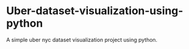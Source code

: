 # Uber-dataset-visualization-using-python

A simple uber nyc dataset visualization project using python.
